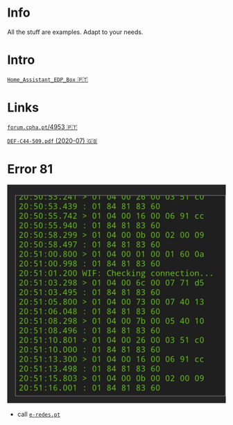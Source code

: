 # Info

All the stuff are examples. Adapt to your needs.

# Intro

[```Home_Assistant_EDP_Box``` 🇵🇹](https://github.com/tiagofreire-pt/Home_Assistant_EDP_Box/)

# Links

[```forum.cpha.pt```/4953 🇵🇹](https://forum.cpha.pt/t/integrar-contadores-inteligentes-da-edp-em-home-assistant/4953/)

[```DEF-C44-509.pdf``` (2020-07) 🇬🇧](https://github.com/nikito7/edpbox/raw/dev/DEF-C44-509.pdf)

# Error 81

![error 81](./erro81.jpg)

- call [``` e-redes.pt ```](https://www.e-redes.pt/)
